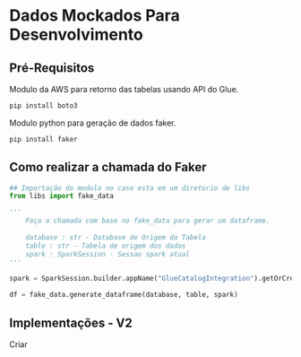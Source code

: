 # Dados Mockados Para Desenvolvimento 

## Pré-Requisitos 

Modulo da AWS para retorno das tabelas usando API do Glue. 
```sh 
pip install boto3 
```

Modulo python para geração de dados faker.
```sh 
pip install faker
```

## Como realizar a chamada do Faker

```python 
## Importação do modulo no caso esta em um diretorio de libs 
from libs import fake_data

'''
    Faça a chamada com base no fake_data para gerar um dataframe. 
    
    database : str - Database de Origem da Tabela 
    table : str - Tabela de origem dos dados
    spark : SparkSession - Sessao spark atual 
'''

spark = SparkSession.builder.appName("GlueCatalogIntegration").getOrCreate()

df = fake_data.generate_dataframe(database, table, spark)

```

## Implementações - V2 

Criar 

